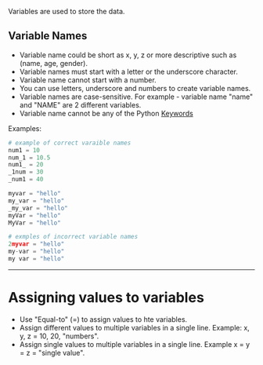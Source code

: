 Variables are used to store the data. 

## Variable Names
- Variable name could be short as x, y, z or more descriptive such as (name, age, gender).
- Variable names must start with a letter or the underscore character.
- Variable name cannot start with a number.
- You can use letters, underscore and numbers to create variable names.
- Variable names are case-sensitive. For example - variable name "name" and "NAME" are 2 different variables. 
- Variable name cannot be any of the Python [Keywords](https://www.w3schools.com/python/python_ref_keywords.asp)

Examples:

```python
# example of correct varaible names
num1 = 10
num_1 = 10.5
num1_ = 20
_1num = 30
_num1 = 40

myvar = "hello"
my_var = "hello"
_my_var = "hello"
myVar = "hello"
MyVar = "hello"

# exmples of incorrect variable names
2myvar = "hello"
my-var = "hello"
my var = "hello"
```


---


# Assigning values to variables

- Use "Equal-to" (=) to assign values to hte variables.
- Assign different values to multiple variables in a single line. Example: x, y, z = 10, 20, "numbers".
- Assign single values to multiple variables in a single line. Example x = y = z = "single value".